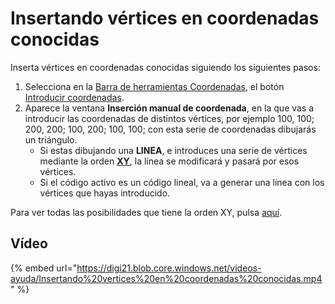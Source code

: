 # Insertando vértices en coordenadas conocidas

Inserta vértices en coordenadas conocidas siguiendo los siguientes pasos:

1. Selecciona en la [Barra de herramientas Coordenadas](BarraDeHerramientasCoordenadas.html), el botón [Introducir coordenadas](XY.html).
2. Aparece la ventana **Inserción manual de coordenada**, en la que vas a introducir las coordenadas de distintos vértices, por ejemplo 100, 100; 200, 200; 100, 200; 100, 100; con esta serie de coordenadas dibujarás un triángulo.
   * Si estas dibujando una **LINEA**, e introduces una serie de vértices mediante la orden [**XY**](XY.html), la línea se modificará y pasará por esos vértices.
   * Si el código activo es un código lineal, va a generar una línea con los vértices que hayas introducido.

Para ver todas las posibilidades que tiene la orden XY, pulsa [aquí](XY.html).

## Vídeo

{% embed url="https://digi21.blob.core.windows.net/videos-ayuda/Insertando%20vertices%20en%20coordenadas%20conocidas.mp4" %}



